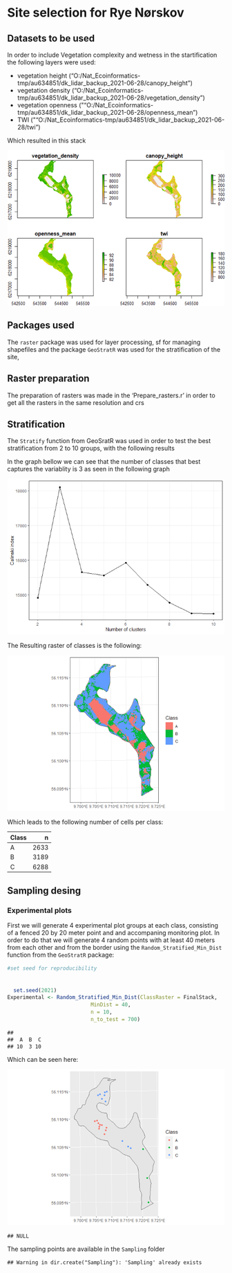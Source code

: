 Site selection for Rye Nørskov
================

## Datasets to be used

In order to include Vegetation complexity and wetness in the
startification the following layers were used:

-   vegetation height
    (“O:/Nat\_Ecoinformatics-tmp/au634851/dk\_lidar\_backup\_2021-06-28/canopy\_height”)
-   vegetation density
    (“O:/Nat\_Ecoinformatics-tmp/au634851/dk\_lidar\_backup\_2021-06-28/vegetation\_density”)
-   vegetation openness
    ("“O:/Nat\_Ecoinformatics-tmp/au634851/dk\_lidar\_backup\_2021-06-28/openness\_mean”)
-   TWI
    ("“O:/Nat\_Ecoinformatics-tmp/au634851/dk\_lidar\_backup\_2021-06-28/twi”)

Which resulted in this stack

![](README_files/figure-gfm/unnamed-chunk-1-1.png)<!-- -->

## Packages used

The `raster` package was used for layer processing, sf for managing
shapefiles and the package `GeoStratR` was used for the stratification
of the site,

## Raster preparation

The preparation of rasters was made in the ‘Prepare\_rasters.r’ in order
to get all the rasters in the same resolution and crs

## Stratification

The `Stratify` function from GeoSratR was used in order to test the best
stratification from 2 to 10 groups, with the following results

In the graph bellow we can see that the number of classes that best
captures the variablity is 3 as seen in the following graph

![](README_files/figure-gfm/unnamed-chunk-3-1.png)<!-- -->

The Resulting raster of classes is the following:

![](README_files/figure-gfm/unnamed-chunk-4-1.png)<!-- -->

Which leads to the following number of cells per class:

| Class |    n |
|:------|-----:|
| A     | 2633 |
| B     | 3189 |
| C     | 6288 |

## Sampling desing

### Experimental plots

First we will generate 4 experimental plot groups at each class,
consisting of a fenced 20 by 20 meter point and and accompaning
monitoring plot. In order to do that we will generate 4 random points
with at least 40 meters from each other and from the border using the
`Random_Stratified_Min_Dist` function from the `GeoStratR` package:

``` r
#set seed for reproducibility


  set.seed(2021)
Experimental <- Random_Stratified_Min_Dist(ClassRaster = FinalStack,
                           MinDist = 40,
                           n = 10,
                           n_to_test = 700)
```

    ## 
    ##  A  B  C 
    ## 10  3 10

Which can be seen here:

![](README_files/figure-gfm/unnamed-chunk-8-1.png)<!-- -->

    ## NULL

The sampling points are available in the `Sampling` folder

    ## Warning in dir.create("Sampling"): 'Sampling' already exists
